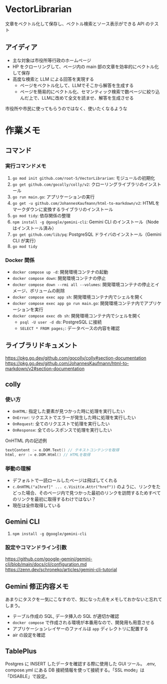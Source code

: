 # VectorLibrarian
文章をベクトル化して保存し、ベクトル検索とソース表示ができる API のテスト

## アイディア
- 主な対象は市役所等行政のホームページ
- HP をクローリングして、ページ内の main 部の文章を効率的にベクトル化して保存
- 高度な検索と LLM による回答を実現する
  - ページをベクトル化して、LLMでそこから解答を生成する
  - ページを簡易的にベクトル化、セマンティック検索で数ページに絞り込んだ上で、LLMに改めて全文を読ませ、解答を生成させる

市役所や市民に使ってもらうのではなく、使いたくなるような

# 作業メモ
## コマンド
### 実行コマンドメモ
1. `go mod init github.com/root-5/VectorLibrarian`: モジュールの初期化
2. `go get github.com/gocolly/colly/v2`: クローリングライブラリのインストール
3. `go run main.go`: アプリケーションの実行
4. `go get -u github.com/JohannesKaufmann/html-to-markdown/v2`: HTMLをマークダウンに変換するライブラリのインストール
5. `go mod tidy`: 依存関係の整理
6. `npm install -g @google/gemini-cli`: Gemini CLI のインストール（Node はインストール済み）
7. `go get github.com/lib/pq`: PostgreSQL ドライバのインストール（Gemini CLI が実行）
8. `go mod tidy`

### Docker 関係
- `docker compose up -d`: 開発環境コンテナの起動
- `docker compose down`: 開発環境コンテナの停止
- `docker compose down --rmi all --volumes`: 開発環境コンテナの停止とイメージ、ボリュームの削除
- `docker compose exec app sh`: 開発環境コンテナ内でシェルを開く
- `docker compose exec app go run main.go`: 開発環境コンテナ内でアプリケーションを実行
- `docker compose exec db sh`: 開発環境コンテナ内でシェルを開く
  - `psql -U user -d db`: PostgreSQL に接続
  - `SELECT * FROM pages;`: データベースの内容を確認

## ライブラリドキュメント
https://pkg.go.dev/github.com/gocolly/colly#section-documentation
https://pkg.go.dev/github.com/JohannesKaufmann/html-to-markdown/v2#section-documentation

## colly
### 使い方
- `OnHTML`: 指定した要素が見つかった時に処理を実行したい
- `OnError`: リクエストでエラーが発生した時に処理を実行したい
- `OnRequest`: 全てのリクエストで処理を実行したい
- `OnResponse`: 全てのレスポンスで処理を実行したい

OnHTML 内の記述例
```go
textContent := e.DOM.Text() // テキストコンテンツを取得
html, err := e.DOM.Html() // HTMLを取得
```

### 挙動の理解
- デフォルトで一読ロールしたページは飛ばしてくれる
- `c.OnHTML("a[href]" ... c.Visit(e.Attr("href"))` のように、リンクをたどった場合、そのページ内で見つかった最初のリンクを訪問するためすべてのリンクを最初に取得するわけではない？
- 現在は全件取得している

## Gemini CLI
1. `npm install -g @google/gemini-cli`

### 設定やコマンドライン引数
https://github.com/google-gemini/gemini-cli/blob/main/docs/cli/configuration.md
https://zenn.dev/schroneko/articles/gemini-cli-tutorial

## Gemini 修正内容メモ
あまりにタスクを一気にこなすので、気になった点をメモしておかないと忘れてしまう。
- テーブル作成の SQL, データ挿入の SQL が適切か確認
- `docker compose` で作成される環境が本番用なので、開発用も用意させる
- アプリケーションレイヤーのファイルは `app` ディレクトリに配置する
- air の設定を確認

## TablePlus
Postgres に INSERT したデータを確認する際に使用した GUI ツール。
.env, compose.yml にある DB 接続情報を使って接続する。「SSL mode」は「DISABLE」で設定。
